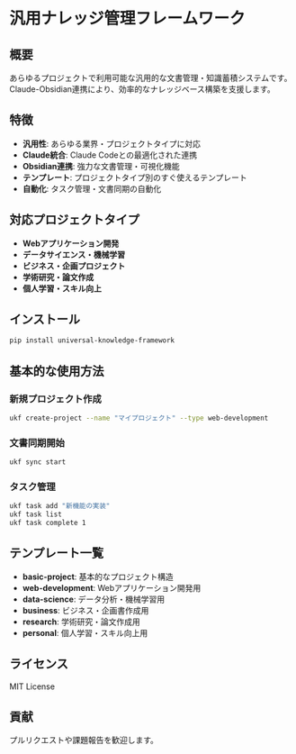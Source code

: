 # 汎用ナレッジ管理フレームワーク

## 概要

あらゆるプロジェクトで利用可能な汎用的な文書管理・知識蓄積システムです。Claude-Obsidian連携により、効率的なナレッジベース構築を支援します。

## 特徴

- **汎用性**: あらゆる業界・プロジェクトタイプに対応
- **Claude統合**: Claude Codeとの最適化された連携
- **Obsidian連携**: 強力な文書管理・可視化機能
- **テンプレート**: プロジェクトタイプ別のすぐ使えるテンプレート
- **自動化**: タスク管理・文書同期の自動化

## 対応プロジェクトタイプ

- **Webアプリケーション開発**
- **データサイエンス・機械学習**
- **ビジネス・企画プロジェクト**
- **学術研究・論文作成**
- **個人学習・スキル向上**

## インストール

```bash
pip install universal-knowledge-framework
```

## 基本的な使用方法

### 新規プロジェクト作成

```bash
ukf create-project --name "マイプロジェクト" --type web-development
```

### 文書同期開始

```bash
ukf sync start
```

### タスク管理

```bash
ukf task add "新機能の実装"
ukf task list
ukf task complete 1
```

## テンプレート一覧

- **basic-project**: 基本的なプロジェクト構造
- **web-development**: Webアプリケーション開発用
- **data-science**: データ分析・機械学習用
- **business**: ビジネス・企画書作成用
- **research**: 学術研究・論文作成用
- **personal**: 個人学習・スキル向上用

## ライセンス

MIT License

## 貢献

プルリクエストや課題報告を歓迎します。